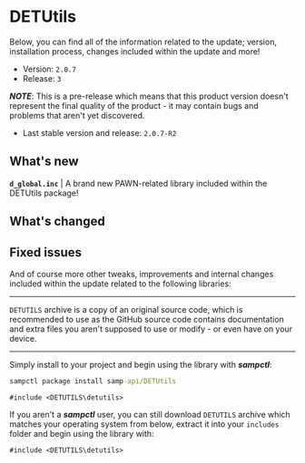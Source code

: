 # DETUtils
Below, you can find all of the information related to the update; version, installation process, changes included within the update and more!
- Version: `2.0.7`
- Release: `3`

***NOTE***: This is a pre-release which means that this product version doesn't represent the final quality of the product - it may contain bugs and problems that aren't yet discovered.

- Last stable version and release: `2.0.7-R2`

## What's new

**`d_global.inc`**  |  A brand new PAWN-related library included within the DETUtils package!

## What's changed



## Fixed issues



And of course more other tweaks, improvements and internal changes included within the update related to the following libraries:

-----------------------------

`DETUTILS` archive is a copy of an original source code, which is recommended to use as the GitHub source code contains documentation and extra files you aren't supposed to use or modify - or even have on your device.

-----------------------------

Simply install to your project and begin using the library with ***sampctl***:
```bat
sampctl package install samp-api/DETUtils
```
```pawn
#include <DETUTILS\detutils>
```

If you aren't a ***sampctl*** user, you can still download `DETUTILS` archive which matches your operating system from below, extract it into your `includes` folder and begin using the library with:
```pawn
#include <DETUTILS\detutils>
```